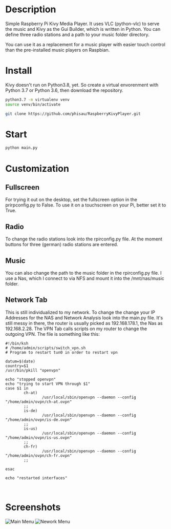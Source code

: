 # Description
Simple Raspberry Pi Kivy Media Player. It uses VLC (python-vlc) to serve the music and Kivy as the Gui Builder, which is written in Python. You can define three radio stations and a path to your music folder directory.

You can use it as a replacement for a music player with easier touch control than the pre-installed music players on Raspbian.

# Install
Kivy doesn't run on Python3.8, yet. So create a virtual envorenment with Python 3.7 or Python 3.6, then download the repository.
```bash
python3.7 -m virtualenv venv
source venv/bin/activate

git clone https://github.com/phisau/RaspberryKivyPlayer.git
```
# Start
```bash
python main.py
```

# Customization
## Fullscreen
For trying it out on the desktop, set the fullscreen option in the prirpconfig.py to False. To use it on a touchscreen on your Pi, better set it to True.
## Radio
To change the radio stations look into the rpirconfig.py file. At the moment buttons for three (german) radio stations are entered.
## Music
You can also change the path to the music folder in the rpirconfig.py file. I use a Nas, which I connect to via NFS and mount it into the /mnt/nas/music folder.

## Network Tab
This is still individualized to my network. To change the change your IP Addresses for the NAS and Network Analysis look into the main.py file. It's still messy in there, the router is usually picked as 192.168.178.1, the Nas as 192.168.2.28. The VPN Tab calls scripts on my router to change the outgoing VPN. The file is something like this:

```ksh
#!/bin/ksh
# /home/admin/scripts/switch_vpn.sh
# Program to restart tun0 in order to restart vpn

datum=$(date)
country=$1
/usr/bin/pkill "openvpn"

echo "stopped openvpn"
echo "trying to start VPN through $1" 
case $1 in
        ch-at) 
                /usr/local/sbin/openvpn --daemon --config "/home/admin/ovpn/ch-at.ovpn"
        ;;
        is-de) 
                /usr/local/sbin/openvpn --daemon --config "/home/admin/ovpn/is-de.ovpn"
        ;;
        is-us) 
                /usr/local/sbin/openvpn --daemon --config "/home/admin/ovpn/is-us.ovpn"
        ;;
        ch-fr) 
                /usr/local/sbin/openvpn --daemon --config "/home/admin/ovpn/ch-fr.ovpn"
        ;;

esac

echo "restarted interfaces"

 
```

# Screenshots
![Main Menu](https://user-images.githubusercontent.com/28599991/84600211-00be4700-ae78-11ea-942d-e183d2be7ff3.png)
![Nework Menu](https://user-images.githubusercontent.com/28599991/84600222-16337100-ae78-11ea-8641-4b48e8e1a967.png)
